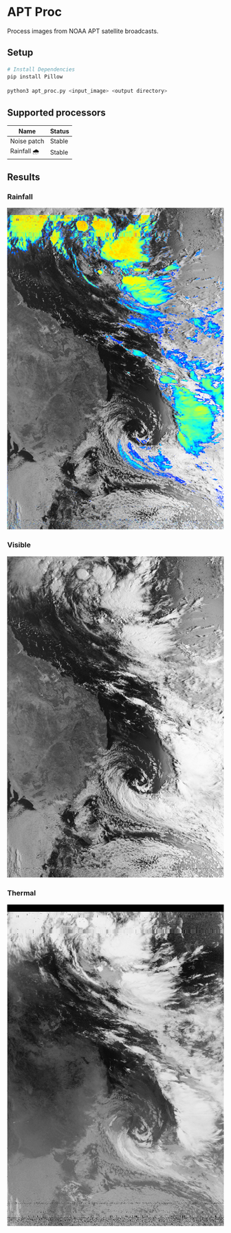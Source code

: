 # APT Proc
Process images from NOAA APT satellite broadcasts.

## Setup
```bash
# Install Dependencies
pip install Pillow

python3 apt_proc.py <input_image> <output directory>
```


## Supported processors
|Name|Status|
|----|------|
|Noise patch|Stable|
|Rainfall 🌧|Stable|


## Results

### Rainfall
![Rainfall](output/rainfall.png)

### Visible
![De-Noised Visible](output/visible.png)

### Thermal
![De-Noised Thermal](output/thermal.png)
